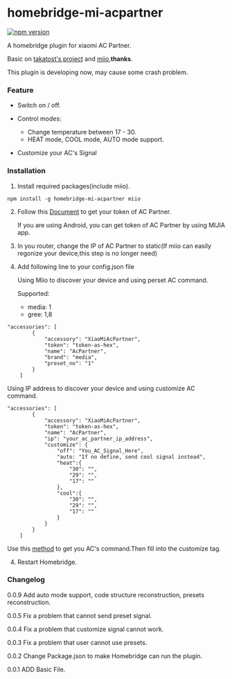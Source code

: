 # homebridge-mi-acpartner
[![npm version](https://badge.fury.io/js/homebridge-mi-acpartner.svg)](https://badge.fury.io/js/homebridge-mi-acpartner)

A homebridge plugin for xiaomi AC Partner.

Basic on [takatost's project](https://github.com/takatost/homebridge-mi-ac-partner) and [miio](https://github.com/aholstenson/miio),**thanks**.

This plugin is developing now, may cause some crash problem. 

### Feature

* Switch on / off.

* Control modes:

  - Change temperature between 17 - 30.
  - HEAT mode, COOL mode, AUTO mode support. 

* Customize your AC's Signal

### Installation

1. Install required packages(include miio).

```
npm install -g homebridge-mi-acpartner miio
```

2. Follow this [Document](https://github.com/aholstenson/miio/blob/master/docs/management.md#getting-the-token-of-a-device) to get your token of AC Partner.

   If you are using Android, you can get token of AC Partner by using MIJIA app.

3. In you router, change the IP of AC Partner to static(If miio can easily regonize your device,this step is no longer need) 

4. Add following line to your config.json file

   Using Miio to discover your device and using perset AC command.

   Supported:
   - media: 1 
   - gree: 1,8

```
"accessories": [
        {
            "accessory": "XiaoMiAcPartner",
            "token": "token-as-hex",
            "name": "AcPartner",
            "brand": "media",
            "preset_no": "1"
        }
    ]
```

Using IP address to discover your device and using customize AC command.

```
"accessories": [
        {
            "accessory": "XiaoMiAcPartner",
            "token": "token-as-hex",
            "name": "AcPartner",
            "ip": "your_ac_partner_ip_address",
            "customize": {
                "off": "You_AC_Signal_Here",
                "auto: "If no define, send cool signal instead",
                "heat":{
                    "30": "",
                    "29": "",
                    "17": ""
                },
                "cool":{
                    "30": "",
                    "29": "",
                    "17": ""
                }
            }
        }
    ]
```

Use this [method](https://github.com/aholstenson/miio/blob/master/docs/protocol.md#) to get you AC's command.Then fill into the customize tag.


 4. Restart Homebridge.


### Changelog
  0.0.9
  Add auto mode support, code structure reconstruction, presets reconstruction.

  0.0.5
  Fix a problem that cannot send preset signal.

  0.0.4
  Fix a problem that customize signal cannot work.

  0.0.3
  Fix a problem that user cannot use presets.

  0.0.2
  Change Package.json to make Homebridge can run the plugin.

  0.0.1
  ADD Basic File.
